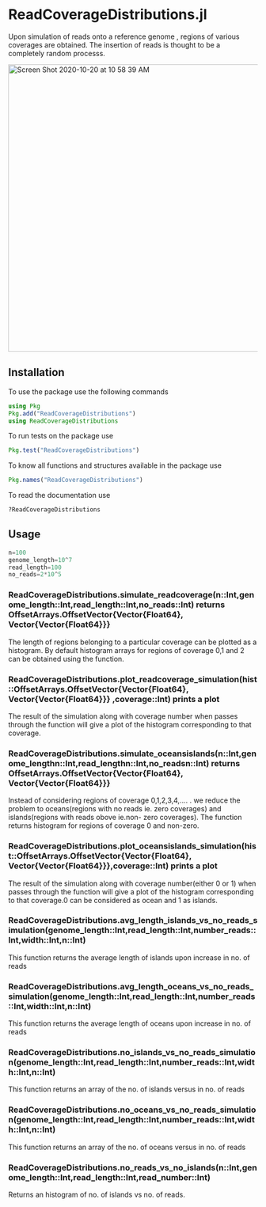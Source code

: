 # ReadCoverageDistributions.jl

Upon simulation of reads onto a reference genome , regions of various coverages are obtained. The insertion of reads is thought to be a completely random processs. 


<img width="581" alt="Screen Shot 2020-10-20 at 10 58 39 AM" src="https://user-images.githubusercontent.com/68704516/125725854-0ad6a382-f8e3-49f4-8bad-7bd700e24092.png">


## Installation

To use the package use the following commands

```julia
using Pkg
Pkg.add("ReadCoverageDistributions")
using ReadCoverageDistributions
```
To run tests on the package use 

```julia
Pkg.test("ReadCoverageDistributions")
```

To know all functions and structures available in the package use

```julia
Pkg.names("ReadCoverageDistributions")
```
To read the documentation use 

```julia
?ReadCoverageDistributions
```

## Usage

```julia
n=100
genome_length=10^7
read_length=100
no_reads=2*10^5
```

### ReadCoverageDistributions.simulate_readcoverage(n::Int,genome_length::Int,read_length::Int,no_reads::Int) returns OffsetArrays.OffsetVector{Vector{Float64}, Vector{Vector{Float64}}} 

The length of regions belonging to a particular coverage can be plotted as a histogram. By default histogram arrays for regions of coverage 0,1 and 2 can be obtained using the function. 

### ReadCoverageDistributions.plot_readcoverage_simulation(hist::OffsetArrays.OffsetVector{Vector{Float64}, Vector{Vector{Float64}}} ,coverage::Int) prints a plot 

The result of the simulation along with coverage number when passes through the function will give a plot of the histogram corresponding to that coverage.

### ReadCoverageDistributions.simulate_oceansislands(n::Int,genome_lengthn::Int,read_lengthn::Int,no_readsn::Int) returns OffsetArrays.OffsetVector{Vector{Float64}, Vector{Vector{Float64}}}

Instead of considering regions of coverage 0,1,2,3,4,.... . we reduce the problem to oceans(regions with no reads ie. zero coverages) and islands(regions with reads obove ie.non- zero coverages). The function returns histogram for regions of coverage 0 and non-zero.

### ReadCoverageDistributions.plot_oceansislands_simulation(hist::OffsetArrays.OffsetVector{Vector{Float64}, Vector{Vector{Float64}}},coverage::Int) prints a plot 

The result of the simulation along with coverage number(either 0 or 1) when passes through the function will give a plot of the histogram corresponding to that coverage.0 can be considered as ocean and 1 as islands.

### ReadCoverageDistributions.avg_length_islands_vs_no_reads_simulation(genome_length::Int,read_length::Int,number_reads::Int,width::Int,n::Int)

This function returns the average length of islands upon increase in no. of reads

### ReadCoverageDistributions.avg_length_oceans_vs_no_reads_simulation(genome_length::Int,read_length::Int,number_reads::Int,width::Int,n::Int)

This function returns the average length of oceans upon increase in no. of reads

### ReadCoverageDistributions.no_islands_vs_no_reads_simulation(genome_length::Int,read_length::Int,number_reads::Int,width::Int,n::Int)

This function returns an array of the no. of islands versus in no. of reads

### ReadCoverageDistributions.no_oceans_vs_no_reads_simulation(genome_length::Int,read_length::Int,number_reads::Int,width::Int,n::Int)

This function returns an array of the no. of oceans versus in no. of reads

### ReadCoverageDistributions.no_reads_vs_no_islands(n::Int,genome_length::Int,read_length::Int,read_number::Int)

Returns an histogram of no. of islands vs no. of reads.

